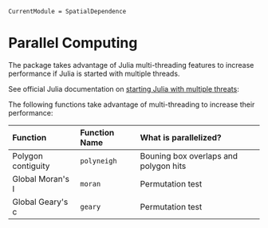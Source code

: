 ```@meta
CurrentModule = SpatialDependence
```

# Parallel Computing

The package takes advantage of Julia multi-threading features to increase performance if Julia is started with multiple threads.

See official Julia documentation on [starting Julia with multiple threats](https://docs.julialang.org/en/v1/manual/multi-threading/#Starting-Julia-with-multiple-threads): 

The following functions take advantage of multi-threading to increase their performance:

| Function           | Function Name | What is parallelized?                 |
|:-------------------|:--------------|:--------------------------------------|
| Polygon contiguity | `polyneigh`   | Bouning box overlaps and polygon hits |
| Global Moran's I   | `moran`       | Permutation test                      |
| Global Geary's c   | `geary`       | Permutation test                      |
